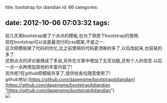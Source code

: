 title: bootstrap for diandian
id: 66
categories:

date: 2012-10-06 07:03:32
tags:
---

前几天用bootstrap做了个点点的模板,也为了熟悉下bootstrap的使用.
</br> 现在bootstrap可以说是最流行的css框架,不是之一.
</br> 这次把模板做了代码的优化,比之前使用的代码更清晰的多了,以后改起来,也容易的多了.
</br> 还把点点的评论替换成了多说,另外在文章中增加了无觅功能,还有个人的信息.以后一点一点再增加其他的丰富内容了!
</br> 另外呢?在github把模板共享了,提供给各位随意使用了!
</br> github地址:[https://github.com/dapengme/bootstrap4diandian](https://github.com/dapengme/bootstrap4diandian "https://github.com/dapengme/bootstrap4diandian")
</br>![](http://m3.img.libdd.com/farm4/2012/1006/07/1347474E80602A592717F0B6628327ACB633C38D7D8E_500_282.jpg)</img>